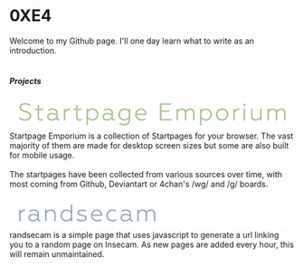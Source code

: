 # 0XE4

Welcome to my Github page. I'll one day learn what to write as an introduction.
<br /><br />
##### Projects
[![alt text](https://raw.githubusercontent.com/0XE4/0XE4.github.io/master/images/EmporiumTitle.png)](http://startpages.github.io/ "Startpage Emporium")
<br />Startpage Emporium is a collection of Startpages for your browser.
The vast majority of them are made for desktop screen sizes but some are also built for mobile usage.
<br /><br />
The startpages have been collected from various sources over time, with most coming from Github, Deviantart or 4chan's /wg/ and /g/ boards.<br /><br />
[![alt text](https://raw.githubusercontent.com/0XE4/0XE4.github.io/master/images/ransecamTitle.png)](http://0xe4.github.io/randsecam/ "randsecam")
<br />randsecam is a simple page that uses javascript to generate a url linking you to a random page on Insecam.
As new pages are added every hour, this will remain unmaintained.
